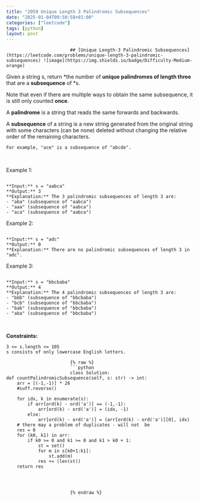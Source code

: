 ```yaml
---
title: "2059 Unique Length 3 Palindromic Subsequences"
date: "2025-01-04T09:50:58+01:00"
categories: ["leetcode"]
tags: [python]
layout: post
---
```



                            ## [Unique Length-3 Palindromic Subsequences](https://leetcode.com/problems/unique-length-3-palindromic-subsequences) ![image](https://img.shields.io/badge/Difficulty-Medium-orange)

Given a string s, return *the number of **unique palindromes of length three** that are a **subsequence** of *s.

Note that even if there are multiple ways to obtain the same subsequence, it is still only counted **once**.

A **palindrome** is a string that reads the same forwards and backwards.

A **subsequence** of a string is a new string generated from the original string with some characters (can be none) deleted without changing the relative order of the remaining characters.

	For example, "ace" is a subsequence of "abcde".

 

Example 1:

```

**Input:** s = "aabca"
**Output:** 3
**Explanation:** The 3 palindromic subsequences of length 3 are:
- "aba" (subsequence of "aabca")
- "aaa" (subsequence of "aabca")
- "aca" (subsequence of "aabca")

```

Example 2:

```

**Input:** s = "adc"
**Output:** 0
**Explanation:** There are no palindromic subsequences of length 3 in "adc".

```

Example 3:

```

**Input:** s = "bbcbaba"
**Output:** 4
**Explanation:** The 4 palindromic subsequences of length 3 are:
- "bbb" (subsequence of "bbcbaba")
- "bcb" (subsequence of "bbcbaba")
- "bab" (subsequence of "bbcbaba")
- "aba" (subsequence of "bbcbaba")

```

 

**Constraints:**

	3 <= s.length <= 105
	s consists of only lowercase English letters.

                            {% raw %}
                            ```python
                            class Solution:
    def countPalindromicSubsequence(self, s: str) -> int:
        arr = [(-1,-1)] * 26
        #suff.reverse()

        for idx, k in enumerate(s):
            if arr[ord(k) - ord('a')] == (-1,-1):
                arr[ord(k) - ord('a')] = (idx, -1)
            else:
                arr[ord(k) - ord('a')] = (arr[ord(k) - ord('a')][0], idx)
        # there may a problem of duplicates - will not  be
        res = 0
        for (k0, k1) in arr:
            if k0 >= 0 and k1 >= 0 and k1 > k0 + 1:
                st = set()
                for m in s[k0+1:k1]:
                    st.add(m)
                res += (len(st))
        return res



        
                            {% endraw %}
                            